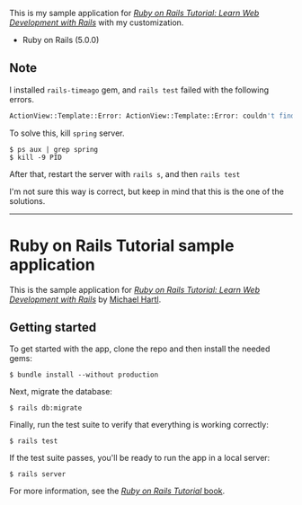This is my sample application for
[*Ruby on Rails Tutorial:
Learn Web Development with Rails*](http://www.railstutorial.org/) with my customization.

* Ruby on Rails (5.0.0)

## Note
I installed ``rails-timeago`` gem, and ``rails test`` failed with the following errors.

```sh
ActionView::Template::Error: ActionView::Template::Error: couldn't find file 'rails-timeago' with type 'application/javascript'
```

To solve this, kill ``spring`` server.

```
$ ps aux | grep spring
$ kill -9 PID
```

After that, restart the server with ``rails s``, and then ``rails test``

I'm not sure this way is correct, but keep in mind that this is the one of the solutions.

--------

# Ruby on Rails Tutorial sample application

This is the sample application for
[*Ruby on Rails Tutorial:
Learn Web Development with Rails*](http://www.railstutorial.org/)
by [Michael Hartl](http://www.michaelhartl.com/).

## Getting started

To get started with the app, clone the repo and then install the needed gems:

```
$ bundle install --without production
```

Next, migrate the database:

```
$ rails db:migrate
```

Finally, run the test suite to verify that everything is working correctly:

```
$ rails test
```

If the test suite passes, you'll be ready to run the app in a local server:

```
$ rails server
```

For more information, see the
[*Ruby on Rails Tutorial* book](http://www.railstutorial.org/book).
